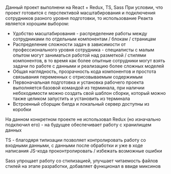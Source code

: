 Данный проект выполнени на React + Redux, TS, Sass
При условии, что проект готовится с перспективой масштабирования и подключения сотрудников разного уровня подготовки, то использование Реакта является хорошим выбором:
- Удобство масштабирования - распределение работы между сотрудниками по отдельным компонентам / блокам / страницам
- Распределение сложности задач в зависимости от профессионального уровня сотрудника - специалисты с малым опытом могут заниматься работой над разметкой / стилями компонентов, в то время как более опытные сотрудники могут взять задачи по работе с данными и реализацию более сложных моделей
- Общая наглядность, прозрачность кода компонентов и простота связывания переменных с отрисовываемым содержимым
- Первоначальная подготовка и установка рабочего проекта выполняется базовой командой из терминала, при наличии небоходимости можно создать свой шаблон сборки, который можно также целиком запустить и установить из терминала
- Встроенный сборщик билда и локальный сервер доступны из коробки

На данном конкретном проекте не использовал Redux (но изначально подключил его) - на будущее обеспечивает работу с хранилищем данных

TS - благодяря типизации позволяет контролировать работу со входными данными, с данными после обработки и уже в ходе написания JS-кода проконтролировать / избежать возможные ошибки

Sass упрощает работу  со стилизацией, улучшает читаемость файлов стилей на этапе разработки, добавляет функционал в ввиде миксинов
